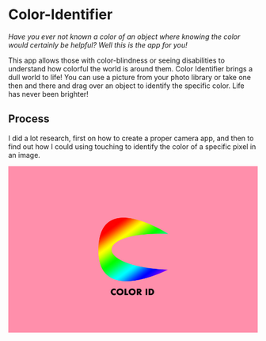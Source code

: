 # Color-Identifier
*Have you ever not known a color of an object where knowing the color would certainly be helpful?
Well this is the app for you!*

This app allows those with color-blindness or seeing disabilities to understand how colorful the world is around them.
Color Identifier brings a dull world to life! You can use a picture from your photo library or take one then and there and drag over
an object to identify the specific color. Life has never been brighter!


## Process
I did a lot research, first on how to create a proper camera app, and then to find out how I could using touching to identify the color of a specific pixel in an image.

<img src = "coloridlogo.jpg"> 
